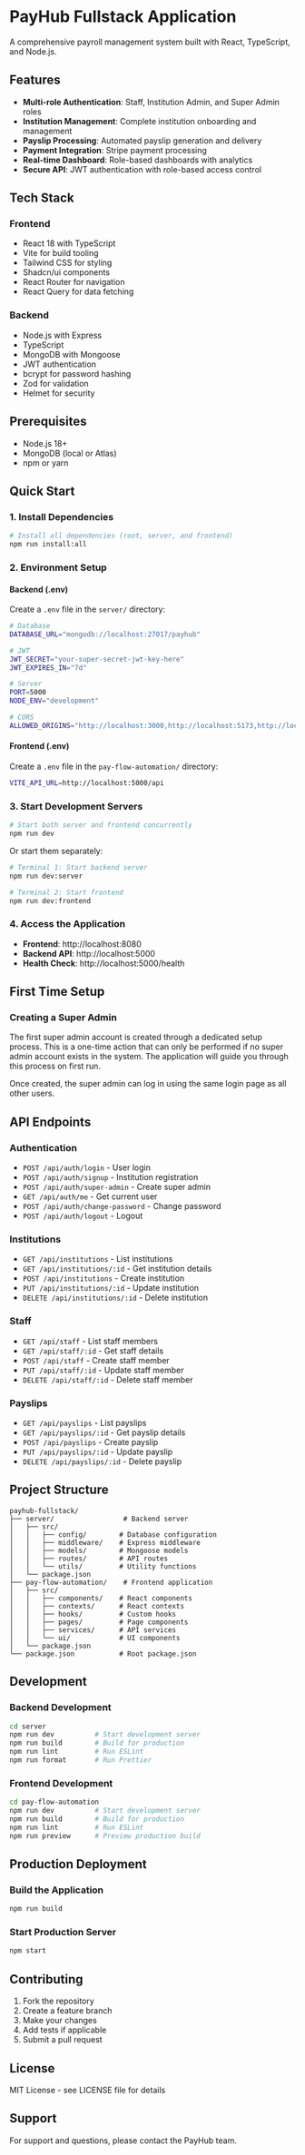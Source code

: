 # PayHub Fullstack Application

A comprehensive payroll management system built with React, TypeScript, and Node.js.

## Features

- **Multi-role Authentication**: Staff, Institution Admin, and Super Admin roles
- **Institution Management**: Complete institution onboarding and management
- **Payslip Processing**: Automated payslip generation and delivery
- **Payment Integration**: Stripe payment processing
- **Real-time Dashboard**: Role-based dashboards with analytics
- **Secure API**: JWT authentication with role-based access control

## Tech Stack

### Frontend
- React 18 with TypeScript
- Vite for build tooling
- Tailwind CSS for styling
- Shadcn/ui components
- React Router for navigation
- React Query for data fetching

### Backend
- Node.js with Express
- TypeScript
- MongoDB with Mongoose
- JWT authentication
- bcrypt for password hashing
- Zod for validation
- Helmet for security

## Prerequisites

- Node.js 18+ 
- MongoDB (local or Atlas)
- npm or yarn

## Quick Start

### 1. Install Dependencies

```bash
# Install all dependencies (root, server, and frontend)
npm run install:all
```

### 2. Environment Setup

#### Backend (.env)
Create a `.env` file in the `server/` directory:

```bash
# Database
DATABASE_URL="mongodb://localhost:27017/payhub"

# JWT
JWT_SECRET="your-super-secret-jwt-key-here"
JWT_EXPIRES_IN="7d"

# Server
PORT=5000
NODE_ENV="development"

# CORS
ALLOWED_ORIGINS="http://localhost:3000,http://localhost:5173,http://localhost:8080"
```

#### Frontend (.env)
Create a `.env` file in the `pay-flow-automation/` directory:

```bash
VITE_API_URL=http://localhost:5000/api
```

### 3. Start Development Servers

```bash
# Start both server and frontend concurrently
npm run dev
```

Or start them separately:

```bash
# Terminal 1: Start backend server
npm run dev:server

# Terminal 2: Start frontend
npm run dev:frontend
```

### 4. Access the Application

- **Frontend**: http://localhost:8080
- **Backend API**: http://localhost:5000
- **Health Check**: http://localhost:5000/health

## First Time Setup

### Creating a Super Admin

The first super admin account is created through a dedicated setup process. This is a one-time action that can only be performed if no super admin account exists in the system. The application will guide you through this process on first run.

Once created, the super admin can log in using the same login page as all other users.

## API Endpoints

### Authentication
- `POST /api/auth/login` - User login
- `POST /api/auth/signup` - Institution registration
- `POST /api/auth/super-admin` - Create super admin
- `GET /api/auth/me` - Get current user
- `POST /api/auth/change-password` - Change password
- `POST /api/auth/logout` - Logout

### Institutions
- `GET /api/institutions` - List institutions
- `GET /api/institutions/:id` - Get institution details
- `POST /api/institutions` - Create institution
- `PUT /api/institutions/:id` - Update institution
- `DELETE /api/institutions/:id` - Delete institution

### Staff
- `GET /api/staff` - List staff members
- `GET /api/staff/:id` - Get staff details
- `POST /api/staff` - Create staff member
- `PUT /api/staff/:id` - Update staff member
- `DELETE /api/staff/:id` - Delete staff member

### Payslips
- `GET /api/payslips` - List payslips
- `GET /api/payslips/:id` - Get payslip details
- `POST /api/payslips` - Create payslip
- `PUT /api/payslips/:id` - Update payslip
- `DELETE /api/payslips/:id` - Delete payslip

## Project Structure

```
payhub-fullstack/
├── server/                 # Backend server
│   ├── src/
│   │   ├── config/        # Database configuration
│   │   ├── middleware/    # Express middleware
│   │   ├── models/        # Mongoose models
│   │   ├── routes/        # API routes
│   │   └── utils/         # Utility functions
│   └── package.json
├── pay-flow-automation/    # Frontend application
│   ├── src/
│   │   ├── components/    # React components
│   │   ├── contexts/      # React contexts
│   │   ├── hooks/         # Custom hooks
│   │   ├── pages/         # Page components
│   │   ├── services/      # API services
│   │   └── ui/            # UI components
│   └── package.json
└── package.json           # Root package.json
```

## Development

### Backend Development

```bash
cd server
npm run dev          # Start development server
npm run build        # Build for production
npm run lint         # Run ESLint
npm run format       # Run Prettier
```

### Frontend Development

```bash
cd pay-flow-automation
npm run dev          # Start development server
npm run build        # Build for production
npm run lint         # Run ESLint
npm run preview      # Preview production build
```

## Production Deployment

### Build the Application

```bash
npm run build
```

### Start Production Server

```bash
npm start
```

## Contributing

1. Fork the repository
2. Create a feature branch
3. Make your changes
4. Add tests if applicable
5. Submit a pull request

## License

MIT License - see LICENSE file for details

## Support

For support and questions, please contact the PayHub team.
